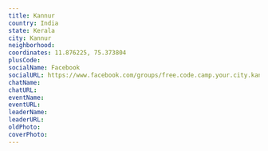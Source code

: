 ```yaml
---
title: Kannur
country: India
state: Kerala
city: Kannur
neighborhood: 
coordinates: 11.876225, 75.373804
plusCode:
socialName: Facebook
socialURL: https://www.facebook.com/groups/free.code.camp.your.city.kannur
chatName:
chatURL:
eventName:
eventURL:
leaderName:
leaderURL:
oldPhoto: 
coverPhoto:
---
```

